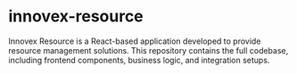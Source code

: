 # innovex-resource
Innovex Resource is a React-based application developed to provide resource management solutions. This repository contains the full codebase, including frontend components, business logic, and integration setups.
